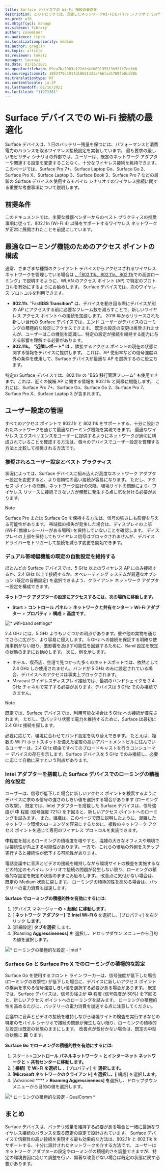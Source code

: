 ```yaml
---
title: Surface デバイスでの Wi-Fi 接続の最適化
description: このトピックでは、混雑したネットワークWi-Fiモバイル シナリオで Surface デバイスを確実に接続するための推奨される設定について説明します。
ms.prod: w10
ms.mktglfcycl: manage
ms.sitesec: library
author: coveminer
ms.audience: itpro
ms.localizationpriority: medium
ms.author: greglin
ms.topic: article
ms.reviewer: tokatz
manager: laurawi
ms.date: 01/15/2021
ms.openlocfilehash: 69ca7bc7383a122dfd4f069135319b92ff7edfb0
ms.sourcegitcommit: 1053479c191fd10651d31a466fad1769fb0cd28b
ms.translationtype: MT
ms.contentlocale: ja-JP
ms.lasthandoff: 01/16/2021
ms.locfileid: "11271381"
---
```

# Surface デバイスでの Wi-Fi 接続の最適化


Surface デバイスは、1 日のバッテリー残量を保つには、パフォーマンスと消費電力のバランスを取るワイヤレス接続設定を実装しています。 最も要求の厳しいモビリティ シナリオの外部では、ユーザーは、既定のネットワーク アダプターや関連する設定を変更することなく、十分なワイヤレス接続を維持できます。 このページでは、Surface Pro 7+、Surface Laptop Go、Surface Go 2、Surface Pro X、Surface Laptop 3、Surface Book 3、Surface Pro 7 などの最新の Surface デバイスを使用するモバイル シナリオでのワイヤレス接続に関する重要な考慮事項について説明します。

##  <a name="prerequisites"></a>前提条件

このドキュメントでは、主要な機器ベンダーからのベスト プラクティスの推奨事項に従って、802.11n (Wi-Fi 4) 以降をサポートするワイヤレス ネットワークが正常に展開されたことを前提にしています。

##  <a name="configuring-access-points-for-optimal-roaming-capabilities"></a>最適なローミング機能のためのアクセス ポイントの構成

通常、さまざまな種類のクライアント デバイスからアクセスされるワイヤレス ネットワークを管理している場合は [、「802.11k、802.11v、802.11r](https://docs.microsoft.com/windows-hardware/drivers/network/fast-roaming-with-802-11k--802-11v--and-802-11r)での高速ローミング」で説明するように、WLAN のアクセス ポイント (AP) で特定のプロトコルを有効にするようにお勧めします。 Surface デバイスでは、次のワイヤレス プロトコルを利用できます。

- **802.11r.** "Fast**BSS Transition"** は、デバイスを動き回る際にデバイスが別の AP にアクセスする前に必要なフレーム数を減らすことで、新しいワイヤレス アクセス ポイントへの接続を加速します。 2019 年からリリースされた新しい世代の Surface デバイスでは、エンド ユーザーがデバイスのローミングの積極的な設定にアクセスできます。 既定の設定の変更は推奨されませんが、ユーザーはこの機能を認識し、特定の設定が接続を維持する能力に与える影響を理解する必要があります。
- **802.11k。** **"近隣レポート" は** 、隣接するアクセス ポイントの現在の状態に関する情報をデバイスに提供します。 これは、AP 使用率などの信号強度以外の条件を使用して、Surface デバイスが最適な AP を選択するのに役立ちます。

特定の Surface デバイスでは、802.11v の "BSS 移行管理フレーム" も使用できます。これは、近くの候補 AP に関する情報を 802.11k と同様に機能します。 これには、Surface Pro 7+、Surface Go、Surface Go 2、Surface Pro 7、Surface Pro X、Surface Laptop 3 が含まれます。 

##  <a name="managing-user-settings"></a>ユーザー設定の管理

すべてのアクセス ポイントで 802.11r と 802.11k をサポートする、十分に設計されたネットワークを通じて最適なローミング機能を実現できます。 最適なワイヤレス エクスペリエンスをユーザーに提供するようにネットワークが適切に構成されていることを確認する方法は、個々のデバイスでユーザー設定を管理する方法と比較して推奨される方法です。 

###  <a name="recommended-user-settings-and-best-practices"></a>推奨されるユーザー設定とベスト プラクティス

状況によっては、Surface デバイスに組み込んだ高度なネットワーク アダプター設定を変更すると、より信頼性の高い接続が容易になります。 ただし、アクセス ポイントの問題、ネットワーク設計の欠陥、環境サイトの問題により、ワイヤレス リソースに接続できない方が頻繁に発生する点に気を付ける必要があります。

> [!NOTE]
> Surface Pro または Surface Go を保持する方法は、信号の強さにも影響を与える可能性があります。 帯域幅の損失が発生した場合は、ディスプレイの上部 (Wi-Fi 無線レシーバーがある場所) を保持していないことを確認します。 ディスプレイの上部を保持してもワイヤレス信号はブロックされませんが、デバイス ドライバーをトリガーして接続を減らす変更を開始できます。

###  <a name="keep-default-auto-setting-for-dual-bandwidth-capability"></a>デュアル帯域幅機能の既定の自動設定を維持する

ほとんどの Surface デバイスでは、5 GHz 以上のワイヤレス AP にのみ接続するか、2.4 GHz 以上で接続するか、オペレーティング システムが最適なオプション (既定の自動設定) を選択できるよう、クライアント ネットワーク アダプター設定を構成できます。

**ネットワーク アダプターの設定にアクセスするには、次の場所に移動します。**

- **Start**  > **コントロール パネル**  > **ネットワークと共有センター**  > **Wi-Fi アダプター**  > **プロパティ**  > **構成**  > **高度です**。

![* wifi-band settings*](images/wifi-band.png) <br>

2.4 GHz には、5 GHz よりもいくつかの利点があります。壁や他の実物を通じてさらに広がり、より容易に侵入します。 5 GHz への接続を保証する明確な使用事例がない限り、悪影響を及ぼす可能性を回避するために、Band 設定を既定の状態のままにお勧めします。 次に、例を示します。


- ホテル、喫茶店、空港で見つかった多くのホットスポットでは、依然として 2.4 GHz しか使用されません。バンドが 5 GHz のみに設定されている場合、デバイスへのアクセスは事実上ブロックされます。
- Miracast ワイヤレスディスプレイ接続では、最初のハンドシェイクを 2.4 GHz チャネルで完了する必要があります。デバイスは 5 GHz でのみ接続できません。

> [!NOTE]
> 既定では、Surface デバイスでは、利用可能な場合は 5 GHz への接続が優先されます。 ただし、低バッテリ状態で電力を維持するために、Surface は最初に 2.4 GHz 接続を探します。

必要に応じて、環境に合わせてバンド設定を切り替えできます。 たとえば、複数の Wi-Fi ホットスポットを備えた密度の高いアパートメントビルに住んでいるユーザーは、2.4 GHz 経由ですべてのブロードキャストを行うコンシューマー デバイスの存在を示します。Surface デバイスを 5 GHz でのみ接続し、必要に応じて自動に戻すという利点があります。

###  <a name="roaming-aggressiveness-settings-on-surface-devices-with-intel-adapters"></a>Intel アダプターを搭載した Surface デバイスでのローミングの積極的な設定 

ユーザーは、信号が低下した場合に新しいアクセス ポイントを検索するようにデバイスに求める信号の強さのしきい値を選択する場合があります (ローミングの攻撃)。 既定では、Intel アダプターを搭載した Surface デバイスは、信号強度が **中** 程度 (信号強度 72%) を下回ると、新しいアクセス ポイントへのローミングを試みます。 また、組織は、このページで既に説明したように、混雑したネットワーク環境のローミングを容易にするために、複数のネットワーク アクセス ポイントを通じて専用のワイヤレス プロトコルを実装できます。 

**中**程度を超えるローミングの積極度を増やすと、混雑の大きなオフィスや環境では接続性が向上する可能性があります。一方で、これらの環境の外側をステップ実行すると接続性が低下する可能性があります。 

電話会議中に音声とビデオの接続を維持しながら環境サイトの検査を実施するなどの特定のモバイル シナリオで接続の問題が発生しない限り、ローミングの積極的な設定を既定の状態のままにお勧めします。 改善点に気付かない場合は、既定の Medium 状態に戻します。 ローミングの積極的性を高める場合は、バッテリーの電力消費も加速します。 

**Surface でローミングの積極的性を有効にするには:**

1. [デバイス マネージャー**の**  >  **起動] に移動します**。
2. [ **ネットワーク アダプター] で** **Intel Wi-Fi 6** を選択し、[プロパティ] を右クリック **します**。
3. [詳細設定] **タブを選択** します。
4. [Roaming **Aggressiveness] を** 選択し、ドロップダウン メニューから目的の値を選択します。

![* ローミングの積極的な設定 - Intel *](images/wifi-roaming-int.png) <br>

###  <a name="roaming-aggressiveness-settings-on-surface-go-and-surface-pro-x"></a>Surface Go と Surface Pro X でのローミングの積極的な設定

Surface Go を使用するフロント ライン ワーカーは、信号強度が低下した場合 (ローミングの攻撃性) が低下した場合に、デバイスに新しいアクセス ポイントの検索を求める信号強度しきい値を選択する必要がある場合があります。 既定では、Surface デバイスは、信号の強さが **中** 程度 (信号強度が 50%) を下回ると、新しいアクセス ポイントへのローミングを試みます。 ローミングの積極的性を高めるたびに、バッテリーの電力消費を加速する点に注意してください。

会議中に音声とビデオの接続を維持しながら環境サイトの検査を実行するなどの特定のモバイル シナリオで接続の問題が発生しない限り、ローミングの積極的な設定は既定の状態のままにします。 改善点が気付かない場合は、既定の中型の状態に **戻** ります。

**Surface Go でローミングの積極的性を有効にするには:**

1. スタート>**コントロール パネルネットワーク**  >  **とインターネット ネットワークと**  >  **共有センターに移動します。**
2. [ **接続] で** **Wi-Fi を選択し** 、[プロパティ] を **選択します。**
3. **[Microsoft ネットワークのクライアント] を選択し、[** 構成] を選択**します。**
4. [Advanced ****  >  **Roaming Aggressiveness] を**選択し、ドロップダウン メニューから目的の値を選択します。

![* ローミングの積極的な設定 - QualComm *](images/wifi-roaming.png) <br>


##  <a name="conclusion"></a>まとめ

Surface デバイスは、バッテリ残量を維持する必要がある場合と一緒に最適なワイヤレス接続のバランスを取る既定の設定で設計されています。 Surface デバイスで信頼性の高い接続を実現する最も効果的な方法は、802.11r と 802.11k をサポートする、十分に設計されたネットワークを介する方法です。 ユーザーはネットワーク アダプターの設定やローミングの積極的さを調整できますが、特定の環境要因に応じて調整を行い、顕著な改善がない場合は既定の状態に戻す必要があります。
